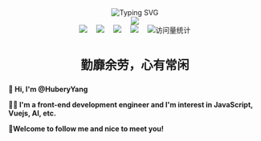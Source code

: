<!-- main -->
<div align="center">
  
  <!-- dynamic typing effect 动态打字效果 -->
  <div align="center">
    <img src="https://readme-typing-svg.demolab.com?font=Pixelify+Sans&size=25&pause=1000&center=true&vCenter=true&random=false&width=435&lines=console.log(%22Hello%2C+world!%22)" alt="Typing SVG" />
  </div>

  <!-- knock code pictures 敲代码的图片 -->

  <img src="https://cdn.jsdelivr.net/gh/sun0225SUN/sun0225SUN/assets/images/coding.gif" />

  <br>

  <!-- profile logo 个人资料徽标 -->
  <div align="center">
    <a href="javascript:;"><img src="https://img.shields.io/badge/Blog-博客-blue" /></a>&emsp;
    <a href="javascript:;"><img src="https://img.shields.io/badge/前端森林-导航-blue" /></a>&emsp;
    <a href="javascript:;"><img src="https://img.shields.io/badge/Music-音乐-c32136" /></a>&emsp;
    <a href="javascript:;"><img src="https://img.shields.io/badge/Bilibili-B站-ff69b4" /></a>&emsp;
    <!-- visitor statistics logo 访问量统计徽标 -->
    <img src="https://komarev.com/ghpvc/?username=Hub-yang&label=Views&color=0e75b6&style=flat" alt="访问量统计" />
  </div>
  
  <br>

<p style="font-size:24px;"><b>勤靡余劳，心有常闲</b></p>
</div>

**👋 Hi, I'm @HuberyYang**

**🧑‍💻 I'm a front-end development engineer and I'm interest in JavaScript, Vuejs, AI, etc.**

**🌟Welcome to follow me and nice to meet you!**
